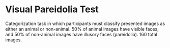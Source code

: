 # Visual Pareidolia Test

Categorization task in which participants must classify presented images as either an animal or non-animal. 50% of animal images have visible faces, and 50% of non-animal images have illusory faces (pareidolia). 160 total images.